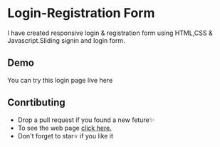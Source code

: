 # Login-Registration Form
I have created responsive login & registration form using HTML,CSS & Javascript.Sliding signin and login form.

## Demo

<p> You can try this login page live here </p>

## Conrtibuting

<p>
  <ul>
    <li>Drop a pull request if you found a new feture✨</li>
    <li>To see the web page <a href="https://harshi-12367.github.io/login-page/">click here.</a></li>
    <li>Don't forget to star⭐ if you like it</li>
  </ul></p>

